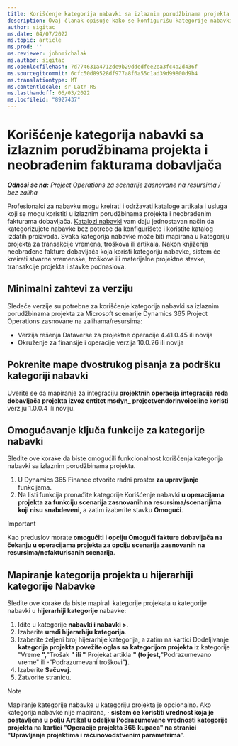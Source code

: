```yaml
---
title: Korišćenje kategorija nabavki sa izlaznim porudžbinama projekta i neobrađenim fakturama dobavljača
description: Ovaj članak opisuje kako se konfigurišu kategorije nabavki koje se mogu koristiti sa izlaznim porudžbinama projekta i neobrađenim fakturama dobavljača.
author: sigitac
ms.date: 04/07/2022
ms.topic: article
ms.prod: ''
ms.reviewer: johnmichalak
ms.author: sigitac
ms.openlocfilehash: 7d774631a4712de9b29ddedfee2ea3fc4a2d436f
ms.sourcegitcommit: 6cfc50d89528df977a8f6a55c1ad39d99800d9b4
ms.translationtype: MT
ms.contentlocale: sr-Latn-RS
ms.lasthandoff: 06/03/2022
ms.locfileid: "8927437"
---
```

# <a name="use-procurement-categories-with-project-purchase-orders-and-pending-vendor-invoices"></a>Korišćenje kategorija nabavki sa izlaznim porudžbinama projekta i neobrađenim fakturama dobavljača

_**Odnosi se na:** Project Operations za scenarije zasnovane na resursima / bez zaliha_

Profesionalci za nabavku mogu kreirati i održavati kataloge artikala i usluga koji se mogu koristiti u izlaznim porudžbinama projekta i neobrađenim fakturama dobavljača. [Katalozi nabavki](/dynamics365/supply-chain/procurement/procurement-catalogs) vam daju jednostavan način da kategorizujete nabavke bez potrebe da konfigurišete i koristite katalog izdatih proizvoda. Svaka kategorija nabavke može biti mapirana u kategoriju projekta za transakcije vremena, troškova ili artikala. Nakon knjiženja neobrađene fakture dobavljača koja koristi kategoriju nabavke, sistem će kreirati stvarne vremenske, troškove ili materijalne projektne stavke, transakcije projekta i stavke podnaslova.

## <a name="minimum-version-requirements"></a>Minimalni zahtevi za verziju

Sledeće verzije su potrebne za korišćenje kategorija nabavki sa izlaznim porudžbinama projekta za Microsoft scenarije Dynamics 365 Project Operations zasnovane na zalihama/resursima:

- Verzija rešenja Dataverse za projektne operacije 4.41.0.45 ili novija
- Okruženje za finansije i operacije verzija 10.0.26 ili novija

## <a name="run-dual-write-maps-for-procurement-category-support"></a>Pokrenite mape dvostrukog pisanja za podršku kategoriji nabavki

Uverite se da mapiranje za integraciju **projektnih operacija integracija reda dobavljača projekta izvoz entitet msdyn\_ projectvendorinvoiceline koristi** verziju 1.0.0.4 ili noviju.

## <a name="enable-the-feature-key-for-procurement-categories"></a>Omogućavanje ključa funkcije za kategorije nabavki

Sledite ove korake da biste omogućili funkcionalnost korišćenja kategorija nabavki sa izlaznim porudžbinama projekta.

1. U Dynamics 365 Finance otvorite radni prostor **za upravljanje** funkcijama.
1. Na listi funkcija pronađite kategorije Korišćenje nabavki **u operacijama projekta za funkciju scenarija zasnovanih na resursima/scenarijima koji nisu snabdeveni**, a zatim izaberite stavku **Omogući**.

> [!IMPORTANT]
> Kao preduslov morate **omogućiti i opciju Omogući fakture dobavljača na čekanju u operacijama projekta za opciju scenarija zasnovanih na resursima/nefakturisanih scenarija**.

## <a name="map-project-categories-in-the-procurement-category-hierarchy"></a>Mapiranje kategorija projekta u hijerarhiji kategorije Nabavke

Sledite ove korake da biste mapirali kategorije projekata u kategorije nabavki u **hijerarhiji kategorije** nabavke:

1. Idite u kategorije **nabavki i nabavki \>**.
1. Izaberite **uredi hijerarhiju kategorija**.
1. Izaberite željeni broj hijerarhije kategorija, a zatim na kartici Dodeljivanje **kategorija projekta povežite oglas sa kategorijom projekta** iz kategorije "Vreme **",**"Trošak **" ili "** Projekat artikla **" (to jest,**"Podrazumevano vreme" ili **·**"Podrazumevani troškovi"**).**
1. Izaberite **Sačuvaj**.
1. Zatvorite stranicu.

> [!NOTE]
> Mapiranje kategorije nabavke u kategoriju projekta je opcionalno. Ako kategorija nabavke nije mapirana, **·** **sistem će koristiti vrednost koja je postavljena u polju Artikal u odeljku Podrazumevane vrednosti kategorije projekta** na **kartici "Operacije projekta 365** **kupaca" na stranici "Upravljanje projektima i računovodstvenim parametrima**".
